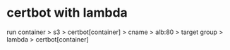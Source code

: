 # certbot with lambda

run container > s3 > certbot[container] > cname > alb:80 > target group > lambda > certbot[container]
